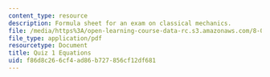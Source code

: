 ```yaml
---
content_type: resource
description: Formula sheet for an exam on classical mechanics.
file: /media/https%3A/open-learning-course-data-rc.s3.amazonaws.com/8-012-physics-i-classical-mechanics-fall-2008/f86d8c266cf4ad86b727856cf12df681_e1equations.pdf
file_type: application/pdf
resourcetype: Document
title: Quiz 1 Equations
uid: f86d8c26-6cf4-ad86-b727-856cf12df681
---
```

